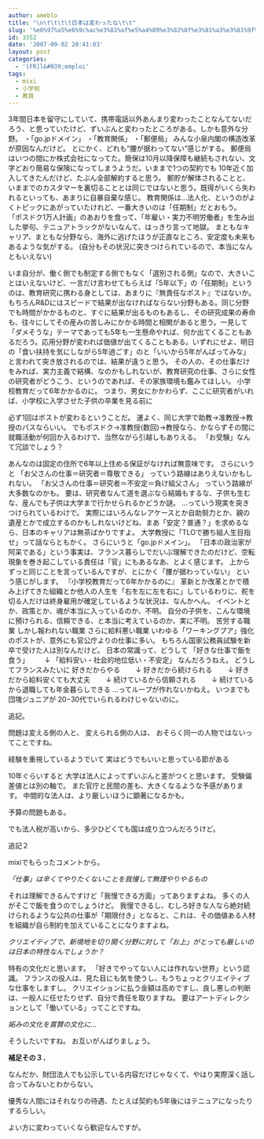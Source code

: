 ```yaml
---
author: ameblo
title: "\n\t\t\t\t日本は変わったな\t\t"
slug: '%e6%97%a5%e6%9c%ac%e3%81%af%e5%a4%89%e3%82%8f%e3%81%a3%e3%81%9f%e3%81%aa'
id: 3352
date: '2007-09-02 20:41:03'
layout: post
categories:
  - '[FR]l&#039;emploi'
tags:
  - mixi
  - 小学校
  - 教育
---
```


3年間日本を留守にしていて、携帯電話以外あんまり変わったことなんてないだろう、と思っていたけど、ずいぶんと変わったところがある。しかも意外な分野。 ・「go.jpドメイン」 ・「教育関係」 ・「郵便局」 みんな小泉内閣の構造改革が原因なんだけど。 とにかく、どれも“腰が据わってない”感じがする。 郵便局はいつの間にか株式会社になってた。簡保は10月以降保障も継続もされない、文字どおり簡易な保険になってしまうようだ。いままで1つの契約でも 10年近く加入してきたんだけど、たぶん全部解約すると思う。 郵貯が解体されることと、いままでのカスタマーを裏切ることとは同じではないと思う。既得がいくら失われるといっても、あまりに自暴自棄な感じ。 教育関係は…法人化、というのがよくトピックにあがっていたけれど、一番大きいのは「任期制」だとおもう。 「ポスドク1万人計画」のあおりを食って、「年雇い・実力不明労働者」を生み出した挙句、テニュアトラックがないなんて、はっきり言って地獄。 まともなキャリア、まともな分野なら、海外に逃げたほうが正直なところ、安定度も未来もあるような気がする。 (自分もその状況に突きつけられているので、本当になんともいえない)

いま自分が、働く側でも制定する側でもなく「選別される側」なので、大きいことはいえないけど、一言だけ言わせてもらえば「5年以下」の「任期制」というのは、教育研究に携わる身としては、あまりに『無責任なポスト』ではないか。 もちろんR&Dにはスピードで結果が出なければならない分野もある。同じ分野でも時間がかかるものと、すぐに結果が出るものもあるし、その研究成果の寿命も、往々にしてその産みの苦しみにかかる時間と相関があると思う。一見して「ダメそうな」テーマであっても5年も一生懸命やれば、何か出てくることもあるだろう。応用分野が変われば価値が出てくることもある。いずれにせよ、明日の「食い扶持を気にしながら5年過ごす」のと「いいから5年がんばってみな」と言われて突き放されるのでは、結果が違うと思う。 その人の、その仕事だけをみれば、実力主義で結構、なのかもしれないが、教育研究の仕事、さらに女性の研究者がどうこう、というのであれば、その家族環境も鑑みてほしい。 小学校教育だって6年かかるのに。 つまり、男女にかかわらず、ここに研究者がいれば、小学校に入学させた子供の卒業を見る前に

必ず1回はポストが変わるということだ。 運よく、同じ大学で助教→准教授→教授のパスならいい。 でもポスドク→准教授(数回)→教授なら、かならずその間に就職活動が何回か入るわけで、当然ながら引越しもありえる。 「お受験」なんて冗談でしょう？

あんなのは固定の住所で6年以上住める保証がなければ無意味です。 さらにいうと 「お父さんの仕事＝研究者＝尊敬できる」 っていう路線はありえないかもしれない。 「お父さんの仕事＝研究者＝不安定＝負け組父さん」 っていう路線が大多数なのかも。 要は、研究者なんて道を選ぶなら結婚もするな、子供も生むな、産んでも子供は大学まで行かせられるかどうか謎。 …っていう現実を突きつけられているわけで。 実際にはいろんなレアケースとか自助努力とか、親の遺産とかで成立するのかもしれないけどね、まあ「安定？普通？」を求めるなら、日本のキャリアは無茶ばかりですよ。 大学教授に「TLOで勝ち組人生目指せ」って話ならともかく。 さらにいうと「go.jpドメイン」。 「日本の政治家が阿呆である」という事実は、フランス暮らしでだいぶ理解できたのだけど、空転現象を巻き起こしている責任は「官」にもあるなあ、とよく感じます。 上からずっと同じことを言っているんですが、とにかく「腰が据わっていない」 という感じがします。 『小学校教育だって6年かかるのに』 革新とか改革とかで積み上げてきた組織とか他人の人生を「右を左に左を右に」しているわりに、舵を切る人だけは終身雇用が確定しているような状況は、なんかへん。 イベントとか、政策とか、魂が本当に入っているのか、不明。 自分の子供を、こんな環境に預けられる、信頼できる、と本当に考えているのか、実に不明。 苦労する職業 しかし報われない職業 さらに給料悪い職業 いわゆる「ワーキングプア」強化のポストが、意外にも官公庁よりの仕事に多い。 もちろん国家公務員試験を新卒で受けた人は別なんだけど。 日本の常識って、どうして 「好きな仕事で飯を食う」 　　↓ 「給料安い・社会的地位低い・不安定」 なんだろうねえ。 どうしてフランスみたいに 好きだからやる 　　↓ 好きだから続けられる 　　↓ 好きだから給料安くても大丈夫 　　↓ 続けているから信頼される 　　↓ 続けているから退職しても年金暮らしできる …ってループが作れないかねえ。 いつまでも団塊ジュニアが 20−30代でいられるわけじゃないのに。

追記。

問題は変える側の人と、 変えられる側の人は、 おそらく同一の人物ではないってことですね。

経験を重視しているようでいて 実はどうでもいいと思っている節がある

10年ぐらいすると 大学は法人によってずいぶんと差がつくと思います。 受験偏差値とは別の軸で。 また官庁と民間の差も、大きくなるような予感があります。 中間的な法人は、より厳しいほうに顕著になるかも。

予算の問題もある。

でも法人税が高いから、多少ひどくても国は成り立つんだろうけど。

追記２

mixiでもらったコメントから。

_「仕事」は辛くてやりたくないことを我慢して無理やりやるもの_

それは理解できるんですけど「我慢できる方面」ってありますよね。 多くの人がそこで飯を食うのでしょうけど。 我慢できるし、むしろ好きな人なら絶対続けられるような公共の仕事が「期限付き」となると、これは、その価値ある人材を組織が自ら制約を加えていることになりますよね。

_クリエイティブで、新境地を切り開く分野に対して「お上」がとっても厳しいのは日本の特性なんでしょうか？_

特有の文化だと思います。 「好きでやってない人には作れない世界」という認識。 フランスの役人は、見た目にも気を使うし、もうちょっとクリエイティブな仕事をしますし。 クリエイションに払う金額は高めですし、良し悪しの判断は、一般人に任せたりせず、自分で責任を取りますね。 要はアートディレクションとして「働いている」ってことですね。

_妬みの文化を賞賛の文化に..._

そうしたいですね。 お互いがんばりましょう。

**補足その３．**

なんだか、財団法人でも公示している内容だけじゃなくて、やはり実際深く話し合ってみないとわからない。

優秀な人間にはそれなりの待遇、たとえば契約も5年後にはテニュアになったりするらしい。

よい方に変わっていくなら歓迎なんですが。